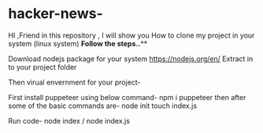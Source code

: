 # hacker-news-
HI ,Friend in this repository , I will show you 
How to clone my project in your system (linux system)
         **Follow the steps..****

Download nodejs package for your system https://nodejs.org/en/
Extract in to your project folder

Then virual envernment for your project-

First install puppeteer using below command-
npm i puppeteer
then after some of the basic commands are- 
node init 
touch index.js

Run code-
node index / node index.js
